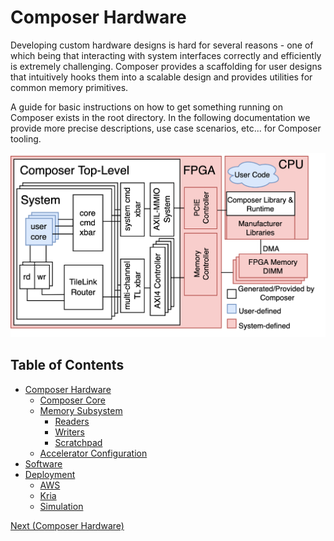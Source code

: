 # Composer Hardware

Developing custom hardware designs is hard for several reasons - one of which being that
interacting with system interfaces correctly and efficiently is extremely challenging.
Composer provides a scaffolding for user designs that intuitively hooks them into a scalable
design and provides utilities for common memory primitives.

A guide for basic instructions on how to get something running on Composer exists in the root
directory.
In the following documentation we provide more precise descriptions, use case scenarios, etc...
for Composer tooling.

![](resources/composer.png)

## Table of Contents

- [Composer Hardware](c_hardware.md)
  - [Composer Core](c_core.md)
  - [Memory Subsystem](c_memory.md)
    - [Readers](c_readers.md)
    - [Writers](c_writers.md)
    - [Scratchpad](c_scratchpad.md)
  - [Accelerator Configuration](c_config.md)
- [Software](c_software.md)
- [Deployment]()
  - [AWS]()
  - [Kria]()
  - [Simulation]()

[Next (Composer Hardware)](c_hardware.md)